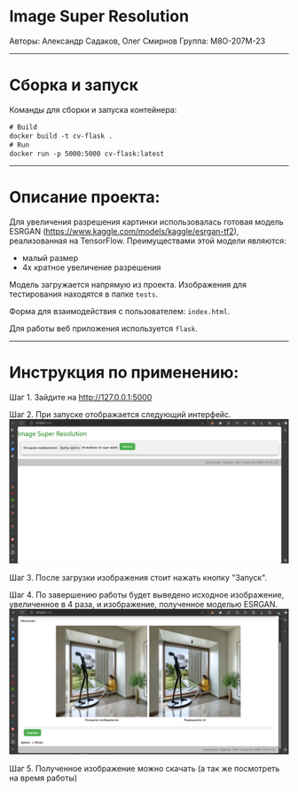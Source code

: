 # Image Super Resolution

Авторы: Александр Садаков, Олег Смирнов
Группа: М8О-207М-23

---
# Сборка и запуск

Команды для сборки и запуска контейнера:
```
# Build
docker build -t cv-flask .
# Run
docker run -p 5000:5000 cv-flask:latest
```
---
# Описание проекта:

Для увеличения разрешения картинки использовалась готовая модель ESRGAN (https://www.kaggle.com/models/kaggle/esrgan-tf2), реализованная на TensorFlow.
Преимуществами этой модели являются:
- малый размер
- 4х кратное увеличение разрешения

Модель загружается напрямую из проекта. Изображения для тестирования находятся в папке `tests`.

Форма для взаимодействия с пользователем: `index.html`.

Для работы веб приложения используется `flask`.

---
# Инструкция по применению:

Шаг 1. Зайдите на http://127.0.0.1:5000

Шаг 2. При запуске отображается следующий интерфейс.
![Screenshot_1](./rm_imgs/1.png)

Шаг 3. После загрузки изображения стоит нажать кнопку "Запуск".

Шаг 4. По завершению работы будет выведено исходное изображение, увеличенное в 4 раза, и изображение, полученное моделью ESRGAN.  
![Screenshot_2](./rm_imgs/2.png)

Шаг 5. Полученное изображение можно скачать (а так же посмотреть на время работы)
